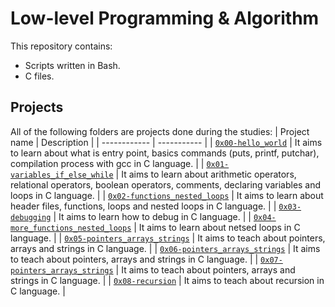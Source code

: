 # Low-level Programming & Algorithm
This repository contains:
- Scripts written in Bash.
- C files.

## Projects
All of the following folders are projects done during the studies:
| Project name | Description |
| ------------ | ----------- |
| [`0x00-hello_world`](https://github.com/Danielmusau/alx-low_level_programming/tree/master/0x00-hello_world) | It aims to learn about what is entry point, basics commands (puts, printf, putchar), compilation process with gcc in C language. |
| [`0x01-variables_if_else_while`](https://github.com/Danielmusau/alx-low_level_programming/tree/master/0x01-variables_if_else_while) | It aims to learn about arithmetic operators, relational operators, boolean operators, comments, declaring variables and loops in C language. |
| [`0x02-functions_nested_loops`](https://github.com/Danielmusau/alx-low_level_programming/tree/master/0x02-functions_nested_loops) | It aims to learn about header files, functions, loops and nested loops in C language. |
| [`0x03-debugging`](https://github.com/Danielmusau/alx-low_level_programming/tree/master/0x03-debugging) | It aims to learn how to debug in C language. |
| [`0x04-more_functions_nested_loops`](https://github.com/Danielmusau/alx-low_level_programming/tree/master/0x04-more_functions_nested_loops) | It aims to learn about netsed loops in C language. |
| [`0x05-pointers_arrays_strings`](https://github.com/Danielmusau/alx-low_level_programming/tree/master/0x05-pointers_arrays_strings) | It aims to teach about pointers, arrays and strings in C language. | 
| [`0x06-pointers_arrays_strings`](https://github.com/Danielmusau/alx-low_level_programming/tree/master/0x06-pointers_arrays_strings) | It aims to teach about pointers, arrays and strings in C language. |
| [`0x07-pointers_arrays_strings`](https://github.com/Danielmusau/alx-low_level_programming/tree/master/0x07-pointers_arrays_strings) |  It aims to teach about pointers, arrays and strings in C language. |
| [`0x08-recursion`](https://github.com/Danielmusau/alx-low_level_programming/tree/master/0x08-recursion) | It aims to teach about recursion in C language. |
